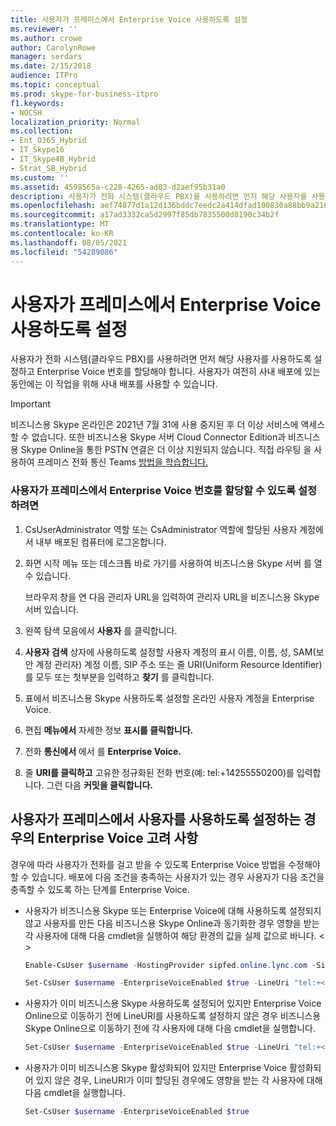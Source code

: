 ```yaml
---
title: 사용자가 프레미스에서 Enterprise Voice 사용하도록 설정
ms.reviewer: ''
ms.author: crowe
author: CarolynRowe
manager: serdars
ms.date: 2/15/2018
audience: ITPro
ms.topic: conceptual
ms.prod: skype-for-business-itpro
f1.keywords:
- NOCSH
localization_priority: Normal
ms.collection:
- Ent_O365_Hybrid
- IT_Skype16
- IT_Skype4B_Hybrid
- Strat_SB_Hybrid
ms.custom: ''
ms.assetid: 4598565a-c228-4265-ad03-d2aef95b31a0
description: 사용자가 전화 시스템(클라우드 PBX)를 사용하려면 먼저 해당 사용자를 사용하도록 설정하고 Enterprise Voice 번호를 할당해야 합니다. 사용자가 여전히 사내 배포에 있는 동안에는 이 작업을 위해 사내 배포를 사용할 수 있습니다.
ms.openlocfilehash: aef74877d1a12d136bddc7eedc2a414dfad100830a88bb9a21695004be91d1a3
ms.sourcegitcommit: a17ad3332ca5d2997f85db7835500d8190c34b2f
ms.translationtype: MT
ms.contentlocale: ko-KR
ms.lasthandoff: 08/05/2021
ms.locfileid: "54289086"
---
```

# <a name="enable-the-users-for-enterprise-voice-on-premises"></a>사용자가 프레미스에서 Enterprise Voice 사용하도록 설정
 
사용자가 전화 시스템(클라우드 PBX)를 사용하려면 먼저 해당 사용자를 사용하도록 설정하고 Enterprise Voice 번호를 할당해야 합니다. 사용자가 여전히 사내 배포에 있는 동안에는 이 작업을 위해 사내 배포를 사용할 수 있습니다.

> [!Important]
> 비즈니스용 Skype 온라인은 2021년 7월 31에 사용 중지된 후 더 이상 서비스에 액세스할 수 없습니다.  또한 비즈니스용 Skype 서버 Cloud Connector Edition과 비즈니스용 Skype Online을 통한 PSTN 연결은 더 이상 지원되지 않습니다.  직접 라우팅 을 사용하여 프레미스 전화 통신 Teams [방법을 학습합니다.](/MicrosoftTeams/direct-routing-landing-page)
  
### <a name="to-enable-a-user-for-enterprise-voice-on-premises-and-assign-a-phone-number"></a>사용자가 프레미스에서 Enterprise Voice 번호를 할당할 수 있도록 설정하려면

1. CsUserAdministrator 역할 또는 CsAdministrator 역할에 할당된 사용자 계정에서 내부 배포된 컴퓨터에 로그온합니다.
    
2. 화면 시작 메뉴 또는 데스크톱 바로 가기를 사용하여 비즈니스용 Skype 서버 를 열 수 있습니다.
    
    브라우저 창을 연 다음 관리자 URL을 입력하여 관리자 URL을 비즈니스용 Skype 서버 있습니다.
    
3. 왼쪽 탐색 모음에서 **사용자** 를 클릭합니다.
    
4. **사용자 검색** 상자에 사용하도록 설정할 사용자 계정의 표시 이름, 이름, 성, SAM(보안 계정 관리자) 계정 이름, SIP 주소 또는 줄 URI(Uniform Resource Identifier)를 모두 또는 첫부분을 입력하고 **찾기** 를 클릭합니다.
    
5. 표에서 비즈니스용 Skype 사용하도록 설정할 온라인 사용자 계정을 Enterprise Voice.
    
6. 편집 **메뉴에서** 자세한 정보 **표시를 클릭합니다.**
    
7. 전화 **통신에서** 에서 를 **Enterprise Voice.**
    
8. 줄 **URI를 클릭하고** 고유한 정규화된 전화 번호(예: tel:+14255550200)를 입력합니다. 그런 다음 **커밋을 클릭합니다.**
    
## <a name="special-considerations-when-enabling-users-for-enterprise-voice-on-premises"></a>사용자가 프레미스에서 사용자를 사용하도록 설정하는 경우의 Enterprise Voice 고려 사항

경우에 따라 사용자가 전화를 걸고 받을 수 있도록 Enterprise Voice 방법을 수정해야 할 수 있습니다. 배포에 다음 조건을 충족하는 사용자가 있는 경우 사용자가 다음 조건을 충족할 수 있도록 하는 단계를 Enterprise Voice.
  
- 사용자가 비즈니스용 Skype 또는 Enterprise Voice에 대해 사용하도록 설정되지 않고 사용자를 만든 다음 비즈니스용 Skype Online과 동기화한 경우 영향을 받는 각 사용자에 대해 다음 cmdlet을 실행하여 해당 환경의 값을 실제 값으로 바니다. \< \>
    
  ```powershell
  Enable-CsUser $username -HostingProvider sipfed.online.lync.com -SipAddress sip:<UserName>@<SIP Domain>
  ```

  ```powershell
  Set-CsUser $username -EnterpriseVoiceEnabled $true -LineUri "tel:+<Telephone Number>"
  ```

- 사용자가 이미 비즈니스용 Skype 사용하도록 설정되어 있지만 Enterprise Voice Online으로 이동하기 전에 LineURI를 사용하도록 설정하지 않은 경우 비즈니스용 Skype Online으로 이동하기 전에 각 사용자에 대해 다음 cmdlet을 실행합니다.
    
  ```powershell
  Set-CsUser $username -EnterpriseVoiceEnabled $true -LineUri "tel:+<Telephone Number>"
  ```

- 사용자가 이미 비즈니스용 Skype 활성화되어 있지만 Enterprise Voice 활성화되어 있지 않은 경우, LineURI가 이미 할당된 경우에도 영향을 받는 각 사용자에 대해 다음 cmdlet을 실행합니다.
    
  ```powershell
  Set-CsUser $username -EnterpriseVoiceEnabled $true
  ```